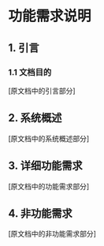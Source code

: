 # 功能需求说明

## 1. 引言

### 1.1 文档目的
[原文档中的引言部分]

## 2. 系统概述
[原文档中的系统概述部分]

## 3. 详细功能需求
[原文档中的功能需求部分]

## 4. 非功能需求
[原文档中的非功能需求部分] 